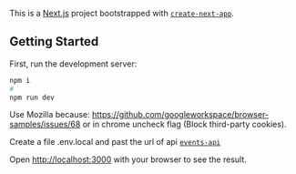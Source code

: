 This is a [Next.js](https://nextjs.org/) project bootstrapped with [`create-next-app`](https://github.com/vercel/next.js/tree/canary/packages/create-next-app).

## Getting Started

First, run the development server:

```bash
npm i
#
npm run dev
```

Use Mozilla because: https://github.com/googleworkspace/browser-samples/issues/68 or in chrome uncheck flag (Block third-party cookies).

Create a file .env.local and past the url of api [`events-api`](https://github.com/MrRibeiro/events-api)

Open [http://localhost:3000](http://localhost:3000) with your browser to see the result.
